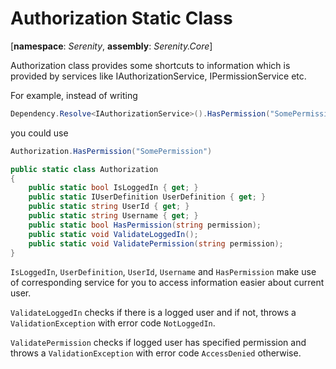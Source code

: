 # Authorization Static Class

[**namespace**: *Serenity*, **assembly**: *Serenity.Core*]

Authorization class provides some shortcuts to information which is provided by services like IAuthorizationService, IPermissionService etc.

For example, instead of writing
```cs
Dependency.Resolve<IAuthorizationService>().HasPermission("SomePermission")
```
you could use
```cs
Authorization.HasPermission("SomePermission")
```

```cs
public static class Authorization
{
    public static bool IsLoggedIn { get; }
    public static IUserDefinition UserDefinition { get; }
    public static string UserId { get; }
    public static string Username { get; }
    public static bool HasPermission(string permission);
    public static void ValidateLoggedIn();
    public static void ValidatePermission(string permission);
}
```

`IsLoggedIn`, `UserDefinition`, `UserId`, `Username` and `HasPermission` make use of corresponding service for you to access information easier about current user.

`ValidateLoggedIn` checks if there is a logged user and if not, throws a `ValidationException` with error code `NotLoggedIn`.

`ValidatePermission` checks if logged user has specified permission and throws a `ValidationException` with error code `AccessDenied` otherwise.


